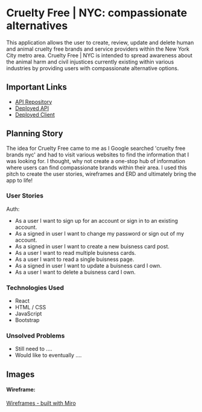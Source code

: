 # Cruelty Free | NYC: compassionate alternatives


This application allows the user to create, review, update and delete human and animal cruelty free brands and service providers within the New York City metro area.  Cruelty Free | NYC is intended to spread awareness about the animal harm and civil injustices currently existing within various industries by providing users with compassionate alternative options.


## Important Links

- [API Repository](https://github.com/HarlemHubLive/Cruelty-Free-NYC-api)
- [Deployed API](https://damp-shore-14818.herokuapp.com/)
- [Deployed Client](https://harlemhublive.github.io/Cruelty-Free-NYC-client/)


## Planning Story

The idea for Cruelty Free came to me as I Google searched 'cruelty free brands nyc' and had to visit various websites to find the information that I was looking for. I thought, why not create a one-stop hub of information where users can find compassionate brands within their area. I used this pitch to create the user stories, wireframes and ERD and ultimately bring the app to life!


### User Stories

Auth:
- As a user I want to sign up for an account or sign in to an existing account.
- As a signed in user I want to change my password or sign out of my account.
- As a signed in user I want to create a new buisness card post.
- As a user I want to read multiple buisness cards.
- As a user I want to read a single buisness page.
- As a signed in user I want to update a buisness card I own.
- As a user I want to delete a buisness card I own.


### Technologies Used

- React
- HTML / CSS
- JavaScript
- Bootstrap

### Unsolved Problems

- Still need to ....
- Would like to eventually ....


## Images

#### Wireframe:
[Wireframes - built with Miro](https://miro.com/app/board/o9J_klBOA7o=/)

